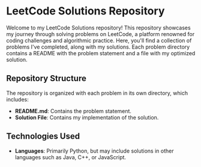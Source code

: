 
# LeetCode Solutions Repository

Welcome to my LeetCode Solutions repository! This repository showcases my journey through solving problems on LeetCode, a platform renowned for coding challenges and algorithmic practice. Here, you'll find a collection of problems I've completed, along with my solutions. Each problem directory contains a README with the problem statement and a file with my optimized solution.

## Repository Structure

The repository is organized with each problem in its own directory, which includes:

- **README.md**: Contains the problem statement.
- **Solution File**: Contains my implementation of the solution.

## Technologies Used

- **Languages**: Primarily Python, but may include solutions in other languages such as Java, C++, or JavaScript.
